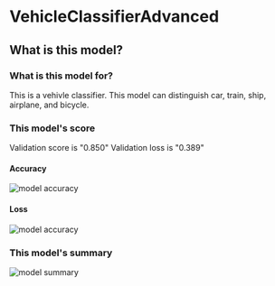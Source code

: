 # VehicleClassifierAdvanced
## What is this model?
### What is this model for?
This is a vehivle classifier.
This model can distinguish car, train, ship, airplane, and bicycle.

### This model's score
Validation score is "0.850"
Validation loss is "0.389"

#### Accuracy
![model accuracy]("../ModelImages/Accuracy.png")

#### Loss
![model accuracy]("../ModelImages/Loss.png")

### This model's summary
![model summary]("../ModelImages/ModelSummary.png")
